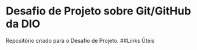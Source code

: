 # Desafio de Projeto sobre Git/GitHub da DIO
Repositório criado para o Desafio de Projeto.
##Links Úteis
